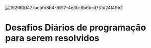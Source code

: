 ![192065147-bcafb8b4-9917-4e3b-8b6b-d751c24f49e2](https://user-images.githubusercontent.com/16397260/226765633-31022371-1ddd-4809-b61f-9186a149bf7d.png)

<h1> Desafios Diários de programação para serem resolvidos
